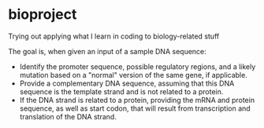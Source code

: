 # bioproject
Trying out applying what I learn in coding to biology-related stuff

The goal is, when given an input of a sample DNA sequence:
- Identify the promoter sequence, possible regulatory regions, and a likely mutation based on a "normal" version of the same gene, if applicable.
- Provide a complementary DNA sequence, assuming that this DNA sequence is the template strand and is not related to a protein.
- If the DNA strand is related to a protein, providing the mRNA and protein sequence, as well as start codon, that will result from transcription and translation of the DNA strand.